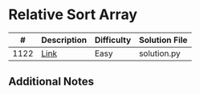 # Relative Sort Array
|#|Description|Difficulty|Solution File|
|-|-|-|-|
|1122|[Link](https://leetcode.com/problems/relative-sort-array/)|Easy|solution.py|

## Additional Notes
